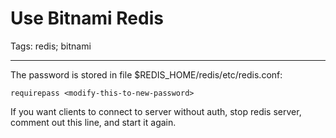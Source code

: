 # Use Bitnami Redis
Tags: redis; bitnami

------

The password is stored in file $REDIS_HOME/redis/etc/redis.conf:

```
requirepass <modify-this-to-new-password>
```

If you want clients to connect to server without auth,
stop redis server, comment out this line, and start it again.
